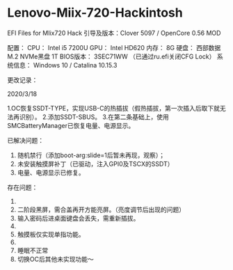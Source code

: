 # Lenovo-Miix-720-Hackintosh
 EFI Files for MIix720 Hack
引导及版本：Clover 5097 / OpenCore 0.56 MOD

配置：
CPU：  Intel i5 7200U
GPU：  Intel HD620
内存：  8G
硬盘：  西部数据M.2 NVMe黑盘 1T
BIOS版本：  3SEC71WW （已通过ru.efi关闭CFG Lock）
系统信息： Windows 10 / Catalina 10.15.3

更改记录：

2020/3/18

1.OC恢复SSDT-TYPE，实现USB-C的热插拔（假热插拔，第一次插入后取下就无法再识别）。
2.添加SSDT-SBUS。
3.在第二条基础上，使用SMCBatteryManager已恢复电量、电源显示。

已解决问题：
1. 随机禁行（添加boot-arg:slide=1后暂未再现，观察）；
4. 未安装触摸屏补丁（已驱动，注入GPI0及TSCX的SSDT）
6. 电量、电源显示已修复。

存在问题：

1. 
2. 二阶段黑屏，需合盖再开方能亮屏。（亮度调节后出现的问题）
3. 输入密码后进桌面键盘会丢失，需重新插拔。
4. 
5. 触摸板仅实现单指功能。
6. 
7. 睡眠不正常
8. 切换OC后其他未实现功能～
